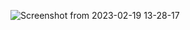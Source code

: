 ![Screenshot from 2023-02-19 13-28-17](https://user-images.githubusercontent.com/81713226/219936314-68216c2c-0587-46ec-876f-5aef1a1bcbcc.png)
